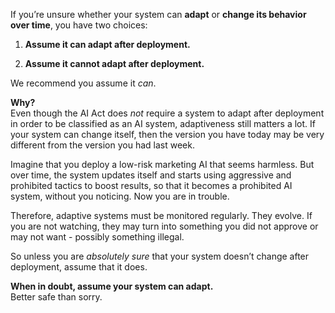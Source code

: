 If you’re unsure whether your system can **adapt** or **change its behavior over time**, you have two choices:

1. **Assume it can adapt after deployment.**

2. **Assume it cannot adapt after deployment.**
  
We recommend you assume it _can_.

**Why?**  
Even though the AI Act does _not_ require a system to adapt after deployment in order to be classified as an AI system, adaptiveness still matters a lot. If your system can change itself, then the version you have today may be very different from the version you had last week. 

Imagine that you deploy a low-risk marketing AI that seems harmless. But over time, the system updates itself and starts using aggressive and prohibited tactics to boost results, so that it becomes a prohibited AI system, without you noticing. Now you are in trouble.

Therefore, adaptive systems must be monitored regularly. They evolve. If you are not watching, they may turn into something you did not approve or may not want - possibly something illegal.

So unless you are _absolutely sure_ that your system doesn’t change after deployment, assume that it does.

**When in doubt, assume your system can adapt.**  
Better safe than sorry.
